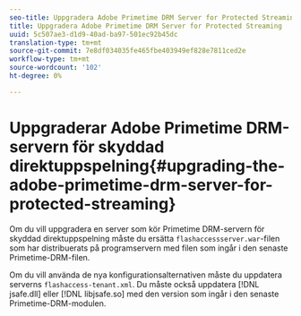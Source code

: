 ```yaml
---
seo-title: Uppgradera Adobe Primetime DRM Server for Protected Streaming
title: Uppgradera Adobe Primetime DRM Server for Protected Streaming
uuid: 5c507ae3-d1d9-40ad-ba97-501ec92b45dc
translation-type: tm+mt
source-git-commit: 7e8df034035fe465fbe403949ef828e7811ced2e
workflow-type: tm+mt
source-wordcount: '102'
ht-degree: 0%

---
```



# Uppgraderar Adobe Primetime DRM-servern för skyddad direktuppspelning{#upgrading-the-adobe-primetime-drm-server-for-protected-streaming}

Om du vill uppgradera en server som kör Primetime DRM-servern för skyddad direktuppspelning måste du ersätta `flashaccessserver.war`-filen som har distribuerats på programservern med filen som ingår i den senaste Primetime-DRM-filen.

Om du vill använda de nya konfigurationsalternativen måste du uppdatera serverns `flashaccess-tenant.xml`. Du måste också uppdatera [!DNL jsafe.dll] eller [!DNL libjsafe.so] med den version som ingår i den senaste Primetime-DRM-modulen.
